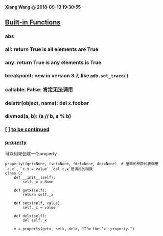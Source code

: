 **Xiang Wang @ 2018-09-13 19:30:55**

## [Built-in Functions](https://docs.python.org/3/library/functions.html#built-in-funcs)
### abs
### all: return True is all elements are True
### any: return True is any elements is True
### breakpoint: new in version 3.7, like `pdb.set_trace()`
### callable: False: 肯定无法调用
### delattr(object, name): del x.foobar
### divmod(a, b): (a // b, a % b)
### [ ] [to be continued](https://docs.python.org/3/library/functions.html#divmod)
### [property](https://docs.python.org/3/library/functions.html#property)
可以用来创建一个property
```
property(fget=None, fset=None, fdel=None, doc=None)  # 里面的参数代表调用`c.x`, `c.x = value` `del c.x`是调用的函数
class C:
    def __init__(self):
        self._x = None

    def getx(self):
        return self._x

    def setx(self, value):
        self._x = value

    def delx(self):
        del self._x

    x = property(getx, setx, delx, "I'm the 'x' property.")
```
